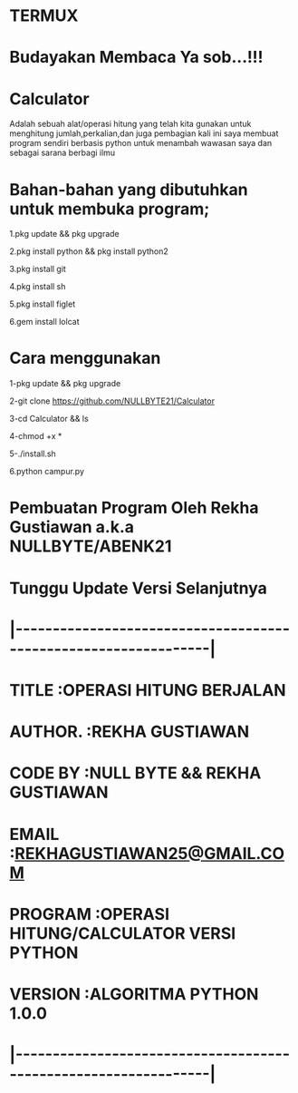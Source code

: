 # TERMUX
# Budayakan Membaca Ya sob...!!! 

# Calculator
Adalah sebuah alat/operasi hitung yang telah kita gunakan untuk menghitung jumlah,perkalian,dan juga pembagian
kali ini saya membuat program sendiri berbasis python untuk menambah wawasan saya dan sebagai sarana berbagi ilmu



# Bahan-bahan yang dibutuhkan untuk membuka program; 

1.pkg update && pkg upgrade

2.pkg install python && pkg install python2

3.pkg install git

4.pkg install sh

5.pkg install figlet

6.gem install lolcat
# Cara menggunakan
1-pkg update && pkg upgrade

2-git clone https://github.com/NULLBYTE21/Calculator

3-cd Calculator && ls

4-chmod +x *

5-./install.sh

6.python campur.py

# Pembuatan Program Oleh Rekha Gustiawan a.k.a NULLBYTE/ABENK21
# Tunggu Update Versi Selanjutnya
#   |----------------------------------------------------------------|
#    TITLE   :OPERASI HITUNG BERJALAN
#    AUTHOR. :REKHA GUSTIAWAN
#    CODE BY :NULL BYTE && REKHA GUSTIAWAN
#    EMAIL   :REKHAGUSTIAWAN25@GMAIL.COM
#    PROGRAM :OPERASI HITUNG/CALCULATOR VERSI PYTHON
#    VERSION :ALGORITMA PYTHON 1.0.0
#   |----------------------------------------------------------------|
